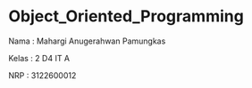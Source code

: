 # Object_Oriented_Programming
<p>Nama   : Mahargi Anugerahwan Pamungkas</p>
<p>Kelas  : 2 D4 IT A</p>
<p>NRP    : 3122600012</p>

